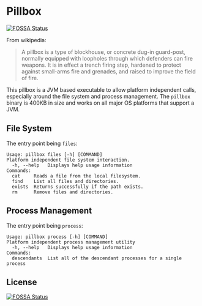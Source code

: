 # Pillbox
[![FOSSA Status](https://app.fossa.com/api/projects/git%2Bgithub.com%2Fphilcali%2Fpillbox.svg?type=shield)](https://app.fossa.com/projects/git%2Bgithub.com%2Fphilcali%2Fpillbox?ref=badge_shield)


From wikipedia:

> A pillbox is a type of blockhouse, or concrete dug-in guard-post, normally equipped with loopholes through which defenders can fire weapons. It is in effect a trench firing step, hardened to protect against small-arms fire and grenades, and raised to improve the field of fire.

This pillbox is a JVM based executable to allow platform independent
calls, especially around the file system and process management. The
`pillbox` binary is 400KB in size and works on all major OS platforms
that support a JVM.

## File System

The entry point being `files`:

```
Usage: pillbox files [-h] [COMMAND]
Platform independent file system interaction.
  -h, --help   Displays help usage information
Commands:
  cat     Reads a file from the local filesystem.
  find    List all files and directories.
  exists  Returns successfully if the path exists.
  rm      Remove files and directories.
```

## Process Management

The entry point being `process`:

```
Usage: pillbox process [-h] [COMMAND]
Platform independent process management utility
  -h, --help   Displays help usage information
Commands:
  descendants  List all of the descendant processes for a single process
```

## License
[![FOSSA Status](https://app.fossa.com/api/projects/git%2Bgithub.com%2Fphilcali%2Fpillbox.svg?type=large)](https://app.fossa.com/projects/git%2Bgithub.com%2Fphilcali%2Fpillbox?ref=badge_large)